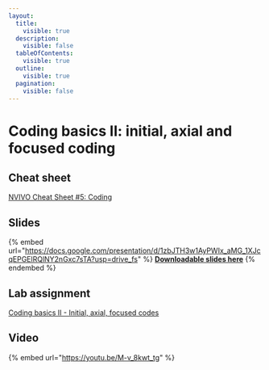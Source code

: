 ```yaml
---
layout:
  title:
    visible: true
  description:
    visible: false
  tableOfContents:
    visible: true
  outline:
    visible: true
  pagination:
    visible: false
---
```


# Coding basics II: initial, axial and focused coding

## Cheat sheet

[NVIVO Cheat Sheet #5: Coding](https://docs.google.com/document/d/1qx93sKgTuaYlAQkDOc8c-lT94dRGY5fnT\_fFSQykkmo/edit?usp=sharing)

## Slides

{% embed url="https://docs.google.com/presentation/d/1zbJTH3w1AyPWIx_aMG_1XJcqEPGElRQlNY2nGxc7sTA?usp=drive_fs" %}
[**Downloadable slides here**](https://docs.google.com/presentation/d/1zbJTH3w1AyPWIx\_aMG\_1XJcqEPGElRQlNY2nGxc7sTA?usp=drive\_fs)
{% endembed %}

## Lab assignment

[Coding basics II - Initial, axial, focused codes](https://docs.google.com/document/d/11Tsqw\_Rrj4UHpprDFwwBwIqgN-CwvqvKwBMdWMARxKk/edit?usp=sharing)

## Video

{% embed url="https://youtu.be/M-v_8kwt_tg" %}

